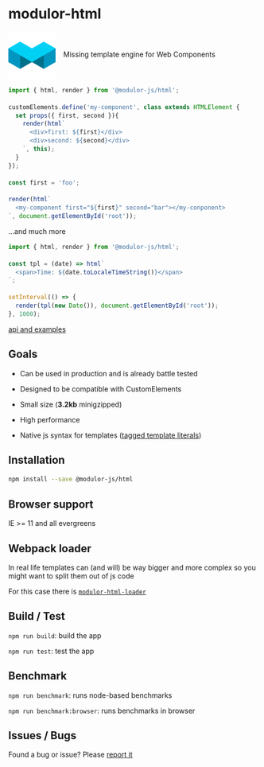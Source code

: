 # modulor-html
 
<img align="center" width="95" height="95"
     alt="Philosopher’s stone, logo of PostCSS"
     src="./logo.svg">
<span>&nbsp;&nbsp;&nbsp;Missing template engine for Web Components</span>

```js
import { html, render } from '@modulor-js/html';

customElements.define('my-component', class extends HTMLElement {
  set props({ first, second }){
    render(html`
      <div>first: ${first}</div>
      <div>second: ${second}</div>
    `, this);
  }
});

const first = 'foo';

render(html`
  <my-component first="${first}" second="bar"></my-conponent>
`, document.getElementById('root'));
```


...and much more

```js
import { html, render } from '@modulor-js/html';

const tpl = (date) => html`
  <span>Time: ${date.toLocaleTimeString()}</span>
`;

setInterval(() => {
  render(tpl(new Date()), document.getElementById('root'));
}, 1000);
```

[api and examples](./API.md)

## Goals

  - Can be used in production and is already battle tested

  - Designed to be compatible with CustomElements

  - Small size (**3.2kb** minigzipped)

  - High performance

  - Native js syntax for templates ([tagged template literals](https://developer.mozilla.org/en-US/docs/Web/JavaScript/Reference/Template_literals))


## Installation

```sh
npm install --save @modulor-js/html
```


## Browser support

IE >= 11 and all evergreens


## Webpack loader

In real life templates can (and will) be way bigger and more complex so you might want to split them out of js code

For this case there is [`modulor-html-loader`](https://github.com/modulor-js/modulor-html-loader)


## Build / Test

`npm run build`: build the app

`npm run test`: test the app


## Benchmark

`npm run benchmark`: runs node-based benchmarks

`npm run benchmark:browser`: runs benchmarks in browser


## Issues / Bugs

Found a bug or issue? Please [report it](https://github.com/modulor-js/modulor-html/issues/new)
